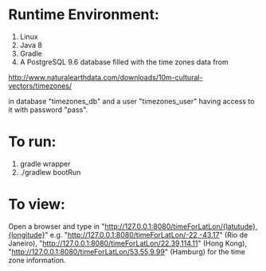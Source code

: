# Runtime Environment:
1. Linux
2. Java 8
3. Gradle
4. A PostgreSQL 9.6 database filled with the time zones data from 

http://www.naturalearthdata.com/downloads/10m-cultural-vectors/timezones/

in database "timezones_db" and a user "timezones_user" having access to it with password "pass".

# To run:
1. gradle wrapper
2. ./gradlew bootRun

# To view:
Open a browser and type in
"http://127.0.0.1:8080/timeForLatLon/{latutude},{longitude}"
e.g.
"http://127.0.0.1:8080/timeForLatLon/-22,-43.17" (Rio de Janeiro),
"http://127.0.0.1:8080/timeForLatLon/22.39,114.11" (Hong Kong),
"http://127.0.0.1:8080/timeForLatLon/53.55,9.99" (Hamburg)
for the time zone information.
